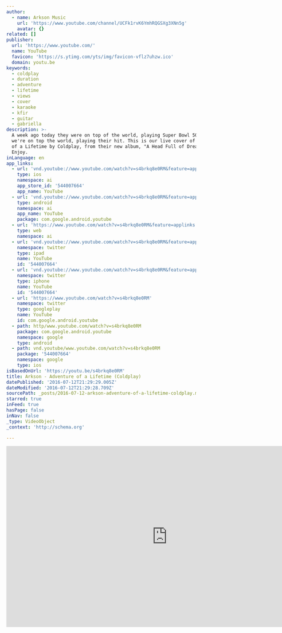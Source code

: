 ```yaml
---
author:
  - name: Arkson Music
    url: 'https://www.youtube.com/channel/UCFk1rvK6YmhRQGSXg3XNn5g'
    avatar: {}
related: []
publisher:
  url: 'https://www.youtube.com/'
  name: YouTube
  favicon: 'https://s.ytimg.com/yts/img/favicon-vflz7uhzw.ico'
  domain: youtu.be
keywords:
  - coldplay
  - duration
  - adventure
  - lifetime
  - views
  - cover
  - karaoke
  - kfir
  - guitar
  - gabriella
description: >-
  A week ago today they were on top of the world, playing Super Bowl 50. Today
  we're on top the world, playing their hit. This is our live cover of Adventure
  of a Lifetime by Coldplay, from their new album, "A Head Full of Dreams".
  Enjoy.
inLanguage: en
app_links:
  - url: 'vnd.youtube://www.youtube.com/watch?v=s4brkq8e0RM&feature=applinks'
    type: ios
    namespace: ai
    app_store_id: '544007664'
    app_name: YouTube
  - url: 'vnd.youtube://www.youtube.com/watch?v=s4brkq8e0RM&feature=applinks'
    type: android
    namespace: ai
    app_name: YouTube
    package: com.google.android.youtube
  - url: 'https://www.youtube.com/watch?v=s4brkq8e0RM&feature=applinks'
    type: web
    namespace: ai
  - url: 'vnd.youtube://www.youtube.com/watch?v=s4brkq8e0RM&feature=applinks'
    namespace: twitter
    type: ipad
    name: YouTube
    id: '544007664'
  - url: 'vnd.youtube://www.youtube.com/watch?v=s4brkq8e0RM&feature=applinks'
    namespace: twitter
    type: iphone
    name: YouTube
    id: '544007664'
  - url: 'https://www.youtube.com/watch?v=s4brkq8e0RM'
    namespace: twitter
    type: googleplay
    name: YouTube
    id: com.google.android.youtube
  - path: http/www.youtube.com/watch?v=s4brkq8e0RM
    package: com.google.android.youtube
    namespace: google
    type: android
  - path: vnd.youtube/www.youtube.com/watch?v=s4brkq8e0RM
    package: '544007664'
    namespace: google
    type: ios
isBasedOnUrl: 'https://youtu.be/s4brkq8e0RM'
title: Arkson - Adventure of a Lifetime (Coldplay)
datePublished: '2016-07-12T21:29:29.005Z'
dateModified: '2016-07-12T21:29:28.709Z'
sourcePath: _posts/2016-07-12-arkson-adventure-of-a-lifetime-coldplay.md
starred: true
inFeed: true
hasPage: false
inNav: false
_type: VideoObject
_context: 'http://schema.org'

---
```

<iframe src="https://cdn.embedly.com/widgets/media.html?src=https%3A%2F%2Fwww.youtube.com%2Fembed%2Fs4brkq8e0RM%3Ffeature%3Doembed&amp;url=http%3A%2F%2Fwww.youtube.com%2Fwatch%3Fv%3Ds4brkq8e0RM&amp;image=https%3A%2F%2Fi.ytimg.com%2Fvi%2Fs4brkq8e0RM%2Fhqdefault.jpg&amp;key=b7d04c9b404c499eba89ee7072e1c4f7&amp;type=text%2Fhtml&amp;schema=youtube" width="854" height="480" scrolling="no" frameborder="0" allowfullscreen="" style=""></iframe>